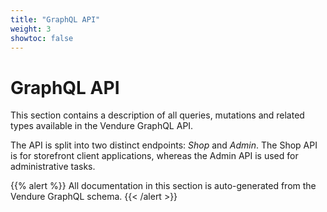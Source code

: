 ```yaml
---
title: "GraphQL API"
weight: 3
showtoc: false
---
```


# GraphQL API 

This section contains a description of all queries, mutations and related types available in the Vendure GraphQL API.

The API is split into two distinct endpoints: *Shop* and *Admin*. The Shop API is for storefront client applications, whereas the Admin API is used for administrative tasks.

{{% alert %}}
All documentation in this section is auto-generated from the Vendure GraphQL schema.
{{< /alert >}}

